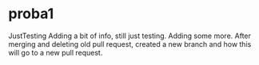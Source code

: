 # proba1
JustTesting
Adding a bit of info, still just testing.
Adding some more.
After merging and deleting old pull request, created a new branch and how this will go to a new pull request.
